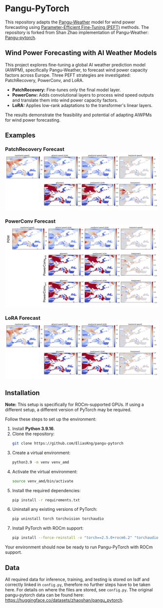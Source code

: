 # Pangu-PyTorch

This repository adapts the [Pangu-Weather](https://github.com/198808xc/Pangu-Weather) model for wind power forecasting using [Parameter-Efficient Fine-Tuning (PEFT)](https://github.com/huggingface/peft) methods. The repository is forked from Shan Zhao implementation of Pangu-Weather: [Pangu-pytorch](https://github.com/zhaoshan2/pangu-pytorch).

## Wind Power Forecasting with AI Weather Models

This project explores fine-tuning a global AI weather prediction model (AIWPM), specifically Pangu-Weather, to forecast wind power capacity factors across Europe. Three PEFT strategies are investigated: PatchRecovery, PowerConv, and LoRA.

* **PatchRecovery:** Fine-tunes only the final model layer.
* **PowerConv:** Adds convolutional layers to process wind speed outputs and translate them into wind power capacity factors.
* **LoRA:** Applies low-rank adaptations to the transformer's linear layers.

The results demonstrate the feasibility and potential of adapting AIWPMs for wind power forecasting.

## Examples

### PatchRecovery Forecast![Exemplary forecast of the PatchRecovery model](images/predictions/2018011000_power_patch_recovery_test10.png)

### PowerConv Forecast![Exemplary PowerConv forecasts](images/predictions/2018011000_power_power_conv_test11_test10.png)

### LoRA Forecast![Exemplary LoRA model forecast](images/predictions/2018011000_power_LoRA_MA_3_Test5.png)


## Installation
**Note:** This setup is specifically for ROCm-supported GPUs. If using a different setup, a different version of PyTorch may be required.

Follow these steps to set up the environment:

1. Install **Python 3.9.16**.
2. Clone the repository:
   ```sh
   git clone https://github.com/EliasKng/pangu-pytorch
   ```
3. Create a virtual environment:
   ```sh
   python3.9 -m venv venv_amd
   ```
4. Activate the virtual environment:
   ```sh
   source venv_amd/bin/activate
   ```
5. Install the required dependencies:
   ```sh
   pip install -r requirements.txt
   ```
6. Uninstall any existing versions of PyTorch:
   ```sh
   pip uninstall torch torchvision torchaudio
   ```
7. Install PyTorch with ROCm support:
   ```sh
   pip install --force-reinstall -v "torch==2.5.0+rocm6.2" "torchaudio==2.5.0+rocm6.2" "torchvision==0.20.0+rocm6.2" --index-url https://download.pytorch.org/whl/rocm6.2
   ```

Your environment should now be ready to run Pangu-PyTorch with ROCm support.

## Data
All required data for inference, training, and testing is stored on lsdf and correctly linked in `config.py`, therefore no further steps have to be taken here. For details on where the files are stored, see `config.py`.
The original pangu-pytorch data can be found here: https://huggingface.co/datasets/zhaoshan/pangu_pytorch.

